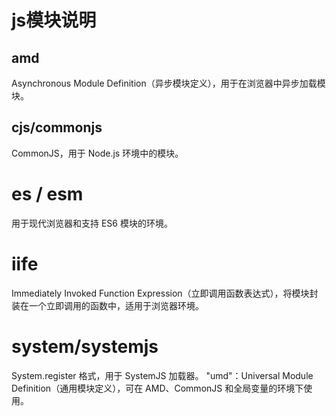 # js模块说明

## amd

Asynchronous Module Definition（异步模块定义），用于在浏览器中异步加载模块。

## cjs/commonjs

CommonJS，用于 Node.js 环境中的模块。

# es / esm

用于现代浏览器和支持 ES6 模块的环境。

# iife

Immediately Invoked Function Expression（立即调用函数表达式），将模块封装在一个立即调用的函数中，适用于浏览器环境。

# system/systemjs

System.register 格式，用于 SystemJS 加载器。 "umd"：Universal Module Definition（通用模块定义），可在 AMD、CommonJS 和全局变量的环境下使用。
